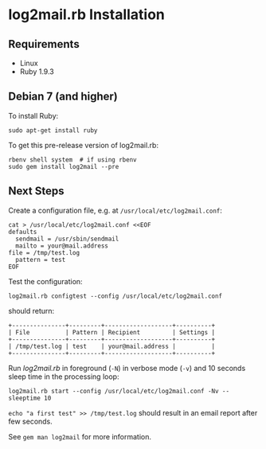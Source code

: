 log2mail.rb Installation
========================

Requirements
------------

* Linux
* Ruby 1.9.3

Debian 7 (and higher)
---------------------

To install Ruby:

    sudo apt-get install ruby

To get this pre-release version of log2mail.rb:

    rbenv shell system  # if using rbenv
    sudo gem install log2mail --pre

Next Steps
----------

Create a configuration file, e.g. at `/usr/local/etc/log2mail.conf`:

    cat > /usr/local/etc/log2mail.conf <<EOF
    defaults
      sendmail = /usr/sbin/sendmail
      mailto = your@mail.address
    file = /tmp/test.log
      pattern = test
    EOF

Test the configuration:

    log2mail.rb configtest --config /usr/local/etc/log2mail.conf

should return:

    +---------------+---------+-------------------+----------+
    | File          | Pattern | Recipient         | Settings |
    +---------------+---------+-------------------+----------+
    | /tmp/test.log | test    | your@mail.address |          |
    +---------------+---------+-------------------+----------+

Run *log2mail.rb* in foreground (`-N`) in verbose mode (`-v`) and 10 seconds sleep time in the processing loop:

    log2mail.rb start --config /usr/local/etc/log2mail.conf -Nv --sleeptime 10

`echo "a first test" >> /tmp/test.log` should result in an email report after few seconds.

See `gem man log2mail` for more information.
